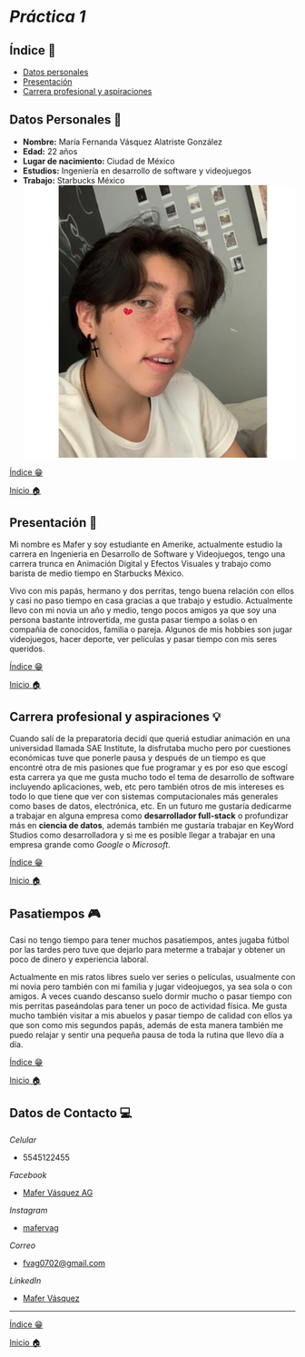 # _**Práctica 1**_

## Índice 📍​
- [Datos personales](#datos-personales-👋​)
- [Presentación](#presentación-👻​)
- [Carrera profesional y aspiraciones](#carrera-profesional-y-aspiraciones-💡​)

## Datos Personales 👋​
- **Nombre:** María Fernanda Vásquez Alatriste González
- **Edad:** 22 años
- **Lugar de nacimiento:** Ciudad de México
- **Estudios:** Ingeniería en desarrollo de software y videojuegos
- **Trabajo:** Starbucks México
![](./imgs/foto.jpg)

[Índice 😁​](#índice-📍​)

[Inicio 🏠​](./README.md)

## Presentación 👻​
Mi nombre es Mafer y soy estudiante en Amerike, actualmente estudio la carrera en Ingenieria en Desarrollo de Software y Videojuegos, tengo una carrera trunca en Animación Digital y Efectos Visuales y trabajo como barista de medio tiempo en Starbucks México.

Vivo con mis papás, hermano y dos perritas, tengo buena relación con ellos y casi no paso tiempo en casa gracias a que trabajo y estudio. Actualmente llevo con mi novia un año y medio, tengo pocos amigos ya que soy una persona bastante introvertida, me gusta pasar tiempo a solas o en compañia de conocidos, familia o pareja. Algunos de mis hobbies son jugar videojuegos, hacer deporte, ver películas y pasar tiempo con mis seres queridos.

[Índice 😁​](#índice-📍​)

[Inicio 🏠​](./README.md)

## Carrera profesional y aspiraciones 💡​
Cuando salí de la preparatoria decidí que queriá estudiar animación en una universidad llamada SAE Institute, la disfrutaba mucho pero por cuestiones económicas tuve que ponerle pausa y después de un tiempo es que encontré otra de mis pasiones que fue programar y es por eso que escogí esta carrera ya que me gusta mucho todo el tema de desarrollo de software incluyendo aplicaciones, web, etc pero también otros de mis intereses es todo lo que tiene que ver con sistemas computacionales más generales como bases de datos, electrónica, etc. En un futuro me gustaría dedicarme a trabajar en alguna empresa como **desarrollador full-stack** o profundizar más en **ciencia de datos**, además también me gustaría trabajar en KeyWord Studios como desarrolladora y si me es posible llegar a trabajar en una empresa grande como _Google_ o _Microsoft_.

[Índice 😁​](#índice-📍​)

[Inicio 🏠​](./README.md)


## Pasatiempos 🎮​
Casi no tengo tiempo para tener muchos pasatiempos, antes jugaba fútbol por las tardes pero tuve que dejarlo para meterme a trabajar y obtener un poco de dinero y experiencia laboral.

Actualmente en mis ratos libres suelo ver series o películas, usualmente con mi novia pero también con mi familia y jugar videojuegos, ya sea sola o con amigos. A veces cuando descanso suelo dormir mucho o pasar tiempo con mis perritas paseándolas para tener un poco de actividad física. Me gusta mucho también visitar a mis abuelos y pasar tiempo de calidad con ellos ya que son como mis segundos papás, además de esta manera también me puedo relajar y sentir una pequeña pausa de toda la rutina que llevo día a día.

[Índice 😁​](#índice-📍​)

[Inicio 🏠​](./README.md)


## Datos de Contacto 💻​
_Celular_
- 5545122455

_Facebook_
- [Mafer Vásquez AG](https://www.facebook.com/mafer.vasquezag?mibextid=ZbWKwL)

_Instagram_
- [mafervag](https://www.instagram.com/mafervag?igsh=MWR2NDl5Ymw2cWZqdw==)

_Correo_
- fvag0702@gmail.com

_LinkedIn_
- [Mafer Vásquez](https://www.linkedin.com/in/mafer-vasquez-694ab12a0?utm_source=share&utm_campaign=share_via&utm_content=profile&utm_medium=android_app)

---
[Índice 😁​](#índice-📍​)

[Inicio 🏠​](./README.md)
